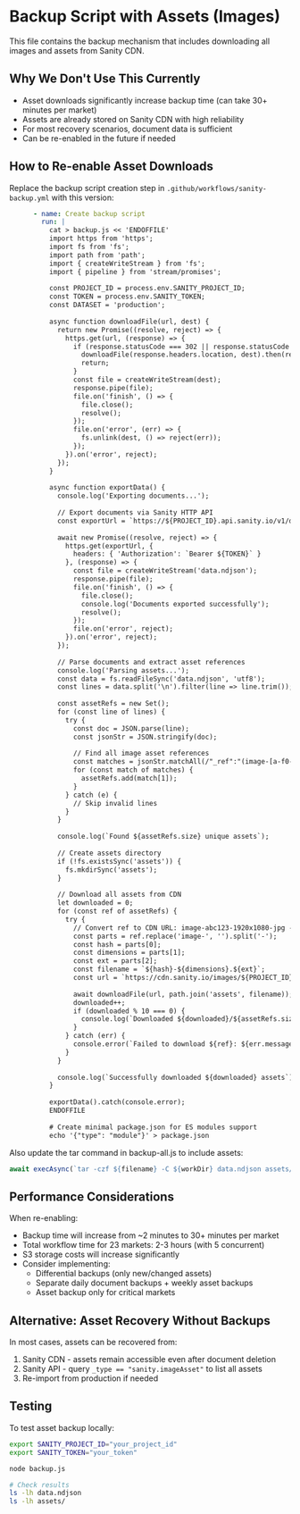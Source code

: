 # Backup Script with Assets (Images)

This file contains the backup mechanism that includes downloading all images and assets from Sanity CDN.

## Why We Don't Use This Currently

- Asset downloads significantly increase backup time (can take 30+ minutes per market)
- Assets are already stored on Sanity CDN with high reliability
- For most recovery scenarios, document data is sufficient
- Can be re-enabled in the future if needed

## How to Re-enable Asset Downloads

Replace the backup script creation step in `.github/workflows/sanity-backup.yml` with this version:

```yaml
      - name: Create backup script
        run: |
          cat > backup.js << 'ENDOFFILE'
          import https from 'https';
          import fs from 'fs';
          import path from 'path';
          import { createWriteStream } from 'fs';
          import { pipeline } from 'stream/promises';
          
          const PROJECT_ID = process.env.SANITY_PROJECT_ID;
          const TOKEN = process.env.SANITY_TOKEN;
          const DATASET = 'production';
          
          async function downloadFile(url, dest) {
            return new Promise((resolve, reject) => {
              https.get(url, (response) => {
                if (response.statusCode === 302 || response.statusCode === 301) {
                  downloadFile(response.headers.location, dest).then(resolve).catch(reject);
                  return;
                }
                const file = createWriteStream(dest);
                response.pipe(file);
                file.on('finish', () => {
                  file.close();
                  resolve();
                });
                file.on('error', (err) => {
                  fs.unlink(dest, () => reject(err));
                });
              }).on('error', reject);
            });
          }
          
          async function exportData() {
            console.log('Exporting documents...');
            
            // Export documents via Sanity HTTP API
            const exportUrl = `https://${PROJECT_ID}.api.sanity.io/v1/data/export/${DATASET}`;
            
            await new Promise((resolve, reject) => {
              https.get(exportUrl, {
                headers: { 'Authorization': `Bearer ${TOKEN}` }
              }, (response) => {
                const file = createWriteStream('data.ndjson');
                response.pipe(file);
                file.on('finish', () => {
                  file.close();
                  console.log('Documents exported successfully');
                  resolve();
                });
                file.on('error', reject);
              }).on('error', reject);
            });
            
            // Parse documents and extract asset references
            console.log('Parsing assets...');
            const data = fs.readFileSync('data.ndjson', 'utf8');
            const lines = data.split('\n').filter(line => line.trim());
            
            const assetRefs = new Set();
            for (const line of lines) {
              try {
                const doc = JSON.parse(line);
                const jsonStr = JSON.stringify(doc);
                
                // Find all image asset references
                const matches = jsonStr.matchAll(/"_ref":"(image-[a-f0-9]+-\d+x\d+-[a-z]+)"/g);
                for (const match of matches) {
                  assetRefs.add(match[1]);
                }
              } catch (e) {
                // Skip invalid lines
              }
            }
            
            console.log(`Found ${assetRefs.size} unique assets`);
            
            // Create assets directory
            if (!fs.existsSync('assets')) {
              fs.mkdirSync('assets');
            }
            
            // Download all assets from CDN
            let downloaded = 0;
            for (const ref of assetRefs) {
              try {
                // Convert ref to CDN URL: image-abc123-1920x1080-jpg -> abc123-1920x1080.jpg
                const parts = ref.replace('image-', '').split('-');
                const hash = parts[0];
                const dimensions = parts[1];
                const ext = parts[2];
                const filename = `${hash}-${dimensions}.${ext}`;
                const url = `https://cdn.sanity.io/images/${PROJECT_ID}/${DATASET}/${filename}`;
                
                await downloadFile(url, path.join('assets', filename));
                downloaded++;
                if (downloaded % 10 === 0) {
                  console.log(`Downloaded ${downloaded}/${assetRefs.size} assets...`);
                }
              } catch (err) {
                console.error(`Failed to download ${ref}: ${err.message}`);
              }
            }
            
            console.log(`Successfully downloaded ${downloaded} assets`);
          }
          
          exportData().catch(console.error);
          ENDOFFILE
          
          # Create minimal package.json for ES modules support
          echo '{"type": "module"}' > package.json
```

Also update the tar command in backup-all.js to include assets:

```javascript
await execAsync(`tar -czf ${filename} -C ${workDir} data.ndjson assets/`);
```

## Performance Considerations

When re-enabling:
- Backup time will increase from ~2 minutes to 30+ minutes per market
- Total workflow time for 23 markets: 2-3 hours (with 5 concurrent)
- S3 storage costs will increase significantly
- Consider implementing:
  - Differential backups (only new/changed assets)
  - Separate daily document backups + weekly asset backups
  - Asset backup only for critical markets

## Alternative: Asset Recovery Without Backups

In most cases, assets can be recovered from:
1. Sanity CDN - assets remain accessible even after document deletion
2. Sanity API - query `_type == "sanity.imageAsset"` to list all assets
3. Re-import from production if needed

## Testing

To test asset backup locally:

```bash
export SANITY_PROJECT_ID="your_project_id"
export SANITY_TOKEN="your_token"

node backup.js

# Check results
ls -lh data.ndjson
ls -lh assets/
```

